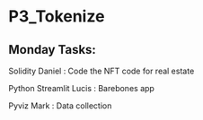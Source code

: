 # P3_Tokenize


## Monday Tasks:
Solidity Daniel : Code the NFT code for real estate

Python Streamlit Lucis : Barebones app

Pyviz Mark : Data collection
